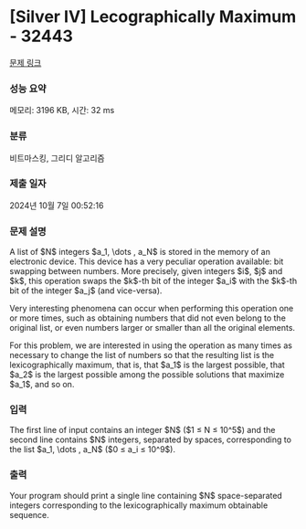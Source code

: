 # [Silver IV] Lecographically Maximum - 32443 

[문제 링크](https://www.acmicpc.net/problem/32443) 

### 성능 요약

메모리: 3196 KB, 시간: 32 ms

### 분류

비트마스킹, 그리디 알고리즘

### 제출 일자

2024년 10월 7일 00:52:16

### 문제 설명

<p>A list of $N$ integers $a_1, \dots , a_N$ is stored in the memory of an electronic device. This device has a very peculiar operation available: bit swapping between numbers. More precisely, given integers $i$, $j$ and $k$, this operation swaps the $k$-th bit of the integer $a_i$ with the $k$-th bit of the integer $a_j$ (and vice-versa).</p>

<p>Very interesting phenomena can occur when performing this operation one or more times, such as obtaining numbers that did not even belong to the original list, or even numbers larger or smaller than all the original elements.</p>

<p>For this problem, we are interested in using the operation as many times as necessary to change the list of numbers so that the resulting list is the lexicographically maximum, that is, that $a_1$ is the largest possible, that $a_2$ is the largest possible among the possible solutions that maximize $a_1$, and so on.</p>

### 입력 

 <p>The first line of input contains an integer $N$ ($1 ≤ N ≤ 10^5$) and the second line contains $N$ integers, separated by spaces, corresponding to the list $a_1, \dots , a_N$ ($0 ≤ a_i ≤ 10^9$).</p>

### 출력 

 <p>Your program should print a single line containing $N$ space-separated integers corresponding to the lexicographically maximum obtainable sequence.</p>

